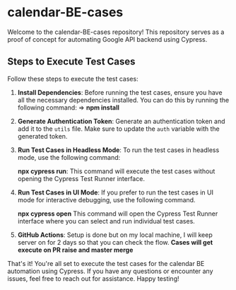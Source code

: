 # calendar-BE-cases

Welcome to the calendar-BE-cases repository! This repository serves as a proof of concept for automating Google API backend using Cypress.

## Steps to Execute Test Cases

Follow these steps to execute the test cases:

1. **Install Dependencies**: Before running the test cases, ensure you have all the necessary dependencies installed. You can do this by running the following command: => **npm install**

2. **Generate Authentication Token**: Generate an authentication token and add it to the `utils` file. Make sure to update the `auth` variable with the generated token.

3. **Run Test Cases in Headless Mode**: To run the test cases in headless mode, use the following command:

   **npx cypress run**:
This command will execute the test cases without opening the Cypress Test Runner interface.

4. **Run Test Cases in UI Mode**: If you prefer to run the test cases in UI mode for interactive debugging, use the following command.

   **npx cypress open**
This command will open the Cypress Test Runner interface where you can select and run individual test cases.

5. **GitHub Actions**: Setup is done but on my local machine, I will keep server on for 2 days so that you can check the flow.
**Cases will get execute on PR raise and master merge**

That's it! You're all set to execute the test cases for the calendar BE automation using Cypress. If you have any questions or encounter any issues, feel free to reach out for assistance. Happy testing!
